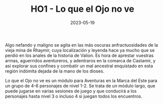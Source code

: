 ﻿---
title: HO1 - Lo que el Ojo no ve
summary: Se presenta aquí la reedición de la aventura publicada por Holocubierta, en un nuevo formato más acorde a la línea de Clásicos, pero que conserva la esencia que el autor transmitió en la publicación original.
authors:
  - José Manuel Palacios
date: 2023-05-19
type: post
categories:
- Clásicos de la Marca
- Línea HO
tags:
- Investigación
- Exploración
- Urbano
minlevels: "2"
maxlevels: "3"
prices: 12€
session: "4"
mincharacters: "4"
maxcharacters: "6"
eval: oficial
cover: "ho1-lo-que-el-ojo-no-ve.jpg"
download: "ho1-lo-que-el-ojo-no-ve.pdf"
moreinfo: "https://tesorosdelamarca.com/producto/lo-que-el-ojo-no-ve/"
license: "OGL"
draft: false
---

Algo nefando y maligno se agita en las más oscuras anfractuosidades de la vieja mina de Rhaymir, cuya localización y leyenda hace ya mucho que se perdió en los anales de la historia de Valion. Es hora de aprestar vuestras armas, aguerridos aventureros, y adentraros en la comarca de Castamir, y así explorar sus confines y combatir un mal ancestral enquistado en esta región indómita dejada de la mano de los dioses.

Lo que el Ojo no ve es un módulo para Aventuras en la Marca del Este para un grupo de 4-6 personajes de nivel 1-2. Se trata de un módulo largo, que puede jugarse en varias sesiones de juego y que conducirá a los personajes hasta nivel 3 o incluso 4 si juegan todos los encuentros.

